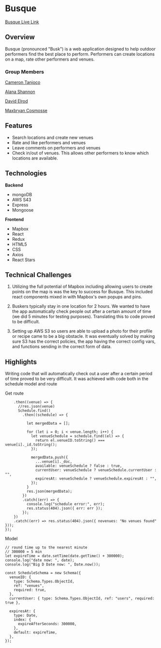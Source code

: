 # Busque

[Busque Live Link](https://busque-app.herokuapp.com/)

## Overview

Busque (pronounced "Busk") is a web application designed to help outdoor performers find the best place to perform. Performers can create locations on a map, rate other performers and venues. 

### Group Members
[Cameron Tanjoco](https://github.com/HiThereImCam)

[Alana Shannon](https://github.com/alanashannon)

[David Elrod](https://github.com/thedavidelrod)

[Maxbryan Cosmosse](https://github.com/mcosmosse)




## Features
* Search locations and create new venues 
* Rate and like performers and venues
* Leave comments on performers and venues
* Check in/out of venues. This allows other performers to know which locations are available.

## Technologies
**Backend**
* mongoDB
* AWS S43
* Express
* Mongoose

**Frontend**
* Mapbox 
* React
* Redux
* HTML5
* CSS
* Axios
* React Stars 

## Technical Challenges
1. Utilizing the full potential of Mapbox including allowing users to create points on the map is was the key to success for Busque. This included react components mixed in with Mapbox's own popups and pins.

2. Buskers typically stay in one location for 2 hours. We wanted to have the app automatically check people out after a certain amount of time (we did 5 minutes for testing purposes). Translating this to code proved to be difficult. 

3. Setting up AWS S3 so users are able to upload a photo for their profile or recipe came to be a big obstacle. It was eventually solved by making sure S3 has the correct policies, the app having the correct config vars, and functions sending in the correct form of data.

## Highlights

Writing code that will automatically check out a user after a certain period of time proved to be very difficult. It was achieved with code both in the schedule model and route

Get route
```Venue.find()
    .then((venue) => {
      //res.json(venue)
      Schedule.find()
        .then((schedule) => {
      
          let mergedData = [];

          for (let i = 0; i < venue.length; i++) {
            let venueSchedule = schedule.find((el) => {
              return el.venueID.toString() === venue[i]._id.toString();
            });

            mergedData.push({
              ...venue[i]._doc,
              available: venueSchedule ? false : true,
              currentUser: venueSchedule ? venueSchedule.currentUser : "",
              expiresAt: venueSchedule ? venueSchedule.expiresAt : "",
            });
          }
          res.json(mergedData);
        })
        .catch((err) => {
          console.log("schedule error:", err);
          res.status(404).json({ err: err });
        });
    })
    .catch((err) => res.status(404).json({ novenues: "No venues found" }));
});
```
Model
``` let date = new Date();
// round time up to the nearest minute
// 300000 = 5 min
let expireTime = date.setTime(date.getTime() + 300000);
console.log("date now: ", date);
console.log("Big D Date now: ", Date.now());

const ScheduleSchema = new Schema({
  venueID: {
    type: Schema.Types.ObjectId,
    ref: "venues",
    required: true,
  },
  currentUser: { type: Schema.Types.ObjectId, ref: "users", required: true },

  expiresAt: {
    type: Date,
    index: {
      expireAfterSeconds: 300000,
    },
    default: expireTime,
  },
});
 ```
